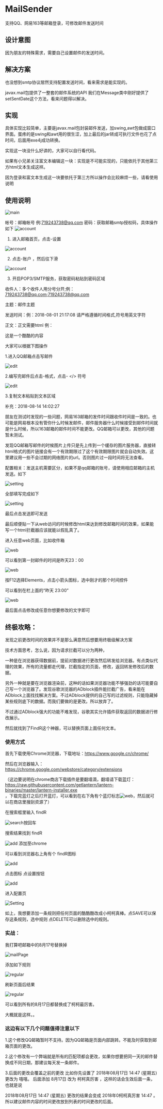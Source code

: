 # MailSender

支持QQ、网易163等邮箱登录，可修改邮件发送时间


## 设计意图

因为朋友的特殊需求，需要自己设置邮件的发送时间。

## 解决方案
也没想到smtp协议居然支持配置发送时间，看来需求是能实现的。

javax.mail包提供了一整套的邮件系统的API
我们在Message类中刚好提供了setSentDate这个方法，看来问题得以解决。


## 实现

具体实现比较简单，主要是javax.mail包封装邮件发送，加swing,awt包做成窗口界面。蛋疼的是swing和awt用的很生涩，加上最后的jar转成可执行文件也花了点时间，后面用exe4j成功转换。

实现这一块没什么好讲的，大家可以自行看代码。

如果有小兄弟关注富文本编辑这一块：实现是不可能实现的，只能依托于其他第三方html文本生成这样。

因为登录和富文本生成这一块要依托于第三方所以操作会比较麻烦一些，请看使用说明


## 使用说明

![main](https://github.com/guoxiaolongonly/MailSender/blob/master/imgs/main1.jpg?raw=true)

帐号：邮箱帐号   例:719243738@qq.com
密码：获取邮箱smtp授权码，具体操作如下
![account](https://github.com/guoxiaolongonly/MailSender/blob/master/imgs/accountConfig1.jpg?raw=true)

1. 进入邮箱首页，点击-设置

![account](https://github.com/guoxiaolongonly/MailSender/blob/master/imgs/accountConfig2.jpg?raw=true)

2. 点击-账户  ，然后往下滑

![account](https://github.com/guoxiaolongonly/MailSender/blob/master/imgs/accountConifg3.jpg?raw=true)

3. 开启POP3/SMTP服务，获取密码粘贴到密码区域


收件人：多个收件人用分号分开;例：719243738@qq.com;719243738@qq.com

主题：邮件主题

发送时间：例：2018-08-01 21:17:08  请严格遵循时间格式,符号用英文字符

正文：正文需要html  例：<div>这是一个酷酷的内容</div>

大家可以根据下图操作



1.进入QQ邮箱点击写邮件

![edit](https://github.com/guoxiaolongonly/MailSender/blob/master/imgs/editConfig1.jpg?raw=true)

2.编写完邮件后点击-格式，点击- </> 符号

![edit](https://github.com/guoxiaolongonly/MailSender/blob/master/imgs/editconfig2.jpg?raw=true)

3.复制文本粘贴到文本区域


补充：2018-08-14 14:02:27

朋友在测试时发现的一些问题，网易163邮箱的发件时间跟收件时间是一致的。也可能是网易根本没有管你什么时候发邮件，邮件服务器什么时候接受到邮件时间就是什么时候，所以163邮箱的邮件时间不能更改。QQ邮箱可以更改，其他的问题暂未测试。

发现QQ邮箱写邮件的时候图片上传只是先上传到一个缓存的图片服务器，直接转html格式的图片链接会有一个有效期限过了这个有效期限图片就会自动失效。这里建议用一些不会过期的网络图片的url。否则图片过一段时间将无法查看。


配置相关：发送主机需要区分，如果不是qq邮箱的账号，请使用相应邮箱的主机发送。如下

![setting](https://github.com/guoxiaolongonly/MailSender/blob/master/imgs/settingconfig.jpg?raw=true)

全部填写完成如下

![setting](https://github.com/guoxiaolongonly/MailSender/blob/master/imgs/complete.jpg?raw=true)

最后点击发送即可发送

最后顺便贴一下从web访问的时候修改html来达到修改邮箱时间的效果，如果能写一个html拦截器应该就能以假乱真了。

进入任意web页面，比如收件箱

![web](https://github.com/guoxiaolongonly/MailSender/blob/master/imgs/webmodifyq.jpg?raw=true)

可以看到第一封邮件的时间是昨天23：00

![web](https://github.com/guoxiaolongonly/MailSender/blob/master/imgs/webmodify3.png?raw=true)

按F12选择Elements，点击小箭头图标，选中刚才的那个时间控件

可以看到在栏上面的“昨天 23:00”

![web](https://github.com/guoxiaolongonly/MailSender/blob/master/imgs/webmodify2.jpg?raw=true)

最后面点击修改成任意你想要修改的文字即可

## 终极攻略：

发现之前更改时间的效果并不是那么满意然后想要用终极级解决方案

技术方面思考，怎么说，因为请求拦截可以分为两种，

一种是在浏览器获得数据前，提前对数据进行更改然后转发给浏览器。有点类似代理的效果，所有的流量都走代理，拦截指定的页面，修改，返回转发修改后的数据。

另外一种就是要在浏览器渲染前，这种的话如果浏览器功能不够强劲的话可能要自己写一个浏览器了。发现谷歌浏览器的ADblock插件能拦截广告，看来能在ADblock上面找找解决方案。不过ADblock提供的自己写的过滤规则，只能隐藏掉某些规则底下的数据。而我们要做的是更改。所以放弃了。

不过通过ADblock强大的功能不难发现，谷歌其实允许插件获取返回的数据进行修改展示。

然后就找到了FindR这个神器，可以替换页面上面任何文本。


### 使用方式

首先下载使用Chrome浏览器，下载地址：https://www.google.cn/chrome/

然后在浏览器输入：https://chrome.google.com/webstore/category/extensions

（这边要说明在chrome商店下载插件是要翻墙滴，翻墙请下载蓝灯：https://raw.githubusercontent.com/getlantern/lantern-binaries/master/lantern-installer.exe  
，下载完蓝灯之后打开蓝灯，可以看到在右下角有个蓝灯标志![web](https://github.com/guoxiaolongonly/MailSender/blob/master/imgs/lantern.png?raw=true)，然后就可以在商店里搜刮资源了）

在搜索框里输入 findR

![search](https://github.com/guoxiaolongonly/MailSender/blob/master/imgs/search.png?raw=true)按回车

搜索结果找到 findR

![add](https://github.com/guoxiaolongonly/MailSender/blob/master/imgs/addfindR.png?raw=true) 添加至chrome

可以看到浏览器右上角有个 findR图标 

![add](https://github.com/guoxiaolongonly/MailSender/blob/master/imgs/FindRTab.png?raw=true) 

点击图标 点设置按钮

![add](https://github.com/guoxiaolongonly/MailSender/blob/master/imgs/FindROperate.png?raw=true) 

进入配置页

![Setting](https://github.com/guoxiaolongonly/MailSender/blob/master/imgs/FindRSetting.png?raw=true) 

如上，我想要添加一条规则把任何页面的酷酷酷改成小柯柯真棒。点SAVE可以保存这条规则，选中规则 点DELETE可以删除选中的规则。

### 实战：

我打算吧邮箱中的8月17号替换掉

![mailPage](https://github.com/guoxiaolongonly/MailSender/blob/master/imgs/MailPage.png?raw=true) 

添加如下规则

![regular](https://github.com/guoxiaolongonly/MailSender/blob/master/imgs/FindRRegular.png?raw=true) 

刷新页面后结果

![regular](https://github.com/guoxiaolongonly/MailSender/blob/master/imgs/FindRResult.png?raw=true) 

可以看到所有的8月17日都替换成了柯柯最厉害。

大概就是这样。。

### 这边有以下几个问题值得注意以下

1.这个修改QQ邮箱暂时不支持。因为QQ邮箱是页面内部跳转。不能及时获取到邮箱页面的更改。

2.这个修改有一个弊端就是所有的匹配项都会更改，如果你想要把同一天的邮件替换成不同日期，那建议每天发一条邮件。

3.后面的更改会覆盖之前的更改 比如你先设置了 2018年08月17日 14:47 (星期五) 更改为 嘻嘻。   后面添加   8月17日 改为 柯柯真厉害 ，这样的话会生效后面一条，也就是说

2018年08月17日 14:47 (星期五) 更改的结果会变成  2018年0柯柯真厉害 14:47 。 所以建议邮件内容的时间更改放到列表的时间更改的后面。













